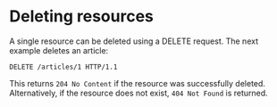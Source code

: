 # Deleting resources

A single resource can be deleted using a DELETE request. The next example deletes an article:

```http
DELETE /articles/1 HTTP/1.1
```

This returns `204 No Content` if the resource was successfully deleted. Alternatively, if the resource does not exist, `404 Not Found` is returned.
